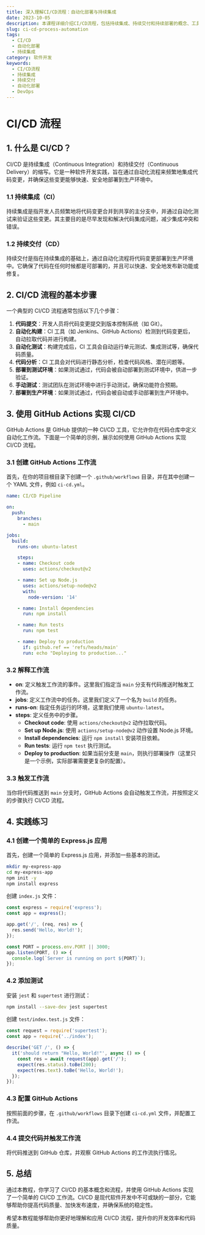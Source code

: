 ```yaml
---
title: 深入理解CI/CD流程：自动化部署与持续集成
date: 2023-10-05
description: 本课程详细介绍CI/CD流程，包括持续集成、持续交付和持续部署的概念、工具和最佳实践，帮助开发者实现高效的自动化部署。
slug: ci-cd-process-automation
tags:
  - CI/CD
  - 自动化部署
  - 持续集成
category: 软件开发
keywords:
  - CI/CD流程
  - 持续集成
  - 持续交付
  - 自动化部署
  - DevOps
---
```


# CI/CD 流程

## 1. 什么是 CI/CD？

CI/CD 是持续集成（Continuous Integration）和持续交付（Continuous Delivery）的缩写。它是一种软件开发实践，旨在通过自动化流程来频繁地集成代码变更，并确保这些变更能够快速、安全地部署到生产环境中。

### 1.1 持续集成（CI）

持续集成是指开发人员频繁地将代码变更合并到共享的主分支中，并通过自动化测试来验证这些变更。其主要目的是尽早发现和解决代码集成问题，减少集成冲突和错误。

### 1.2 持续交付（CD）

持续交付是指在持续集成的基础上，通过自动化流程将代码变更部署到生产环境中。它确保了代码在任何时候都是可部署的，并且可以快速、安全地发布新功能或修复。

## 2. CI/CD 流程的基本步骤

一个典型的 CI/CD 流程通常包括以下几个步骤：

1. **代码提交**：开发人员将代码变更提交到版本控制系统（如 Git）。
2. **自动化构建**：CI 工具（如 Jenkins、GitHub Actions）检测到代码变更后，自动拉取代码并进行构建。
3. **自动化测试**：构建完成后，CI 工具会自动运行单元测试、集成测试等，确保代码质量。
4. **代码分析**：CI 工具会对代码进行静态分析，检查代码风格、潜在问题等。
5. **部署到测试环境**：如果测试通过，代码会被自动部署到测试环境中，供进一步验证。
6. **手动测试**：测试团队在测试环境中进行手动测试，确保功能符合预期。
7. **部署到生产环境**：如果测试通过，代码会被自动或手动部署到生产环境中。

## 3. 使用 GitHub Actions 实现 CI/CD

GitHub Actions 是 GitHub 提供的一种 CI/CD 工具，它允许你在代码仓库中定义自动化工作流。下面是一个简单的示例，展示如何使用 GitHub Actions 实现 CI/CD 流程。

### 3.1 创建 GitHub Actions 工作流

首先，在你的项目根目录下创建一个 `.github/workflows` 目录，并在其中创建一个 YAML 文件，例如 `ci-cd.yml`。

```yaml
name: CI/CD Pipeline

on:
  push:
    branches:
      - main

jobs:
  build:
    runs-on: ubuntu-latest

    steps:
    - name: Checkout code
      uses: actions/checkout@v2

    - name: Set up Node.js
      uses: actions/setup-node@v2
      with:
        node-version: '14'

    - name: Install dependencies
      run: npm install

    - name: Run tests
      run: npm test

    - name: Deploy to production
      if: github.ref == 'refs/heads/main'
      run: echo "Deploying to production..."
```

### 3.2 解释工作流

- **on**: 定义触发工作流的事件。这里我们指定当 `main` 分支有代码推送时触发工作流。
- **jobs**: 定义工作流中的任务。这里我们定义了一个名为 `build` 的任务。
- **runs-on**: 指定任务运行的环境，这里我们使用 `ubuntu-latest`。
- **steps**: 定义任务中的步骤。
  - **Checkout code**: 使用 `actions/checkout@v2` 动作拉取代码。
  - **Set up Node.js**: 使用 `actions/setup-node@v2` 动作设置 Node.js 环境。
  - **Install dependencies**: 运行 `npm install` 安装项目依赖。
  - **Run tests**: 运行 `npm test` 执行测试。
  - **Deploy to production**: 如果当前分支是 `main`，则执行部署操作（这里只是一个示例，实际部署需要更复杂的配置）。

### 3.3 触发工作流

当你将代码推送到 `main` 分支时，GitHub Actions 会自动触发工作流，并按照定义的步骤执行 CI/CD 流程。

## 4. 实践练习

### 4.1 创建一个简单的 Express.js 应用

首先，创建一个简单的 Express.js 应用，并添加一些基本的测试。

```bash
mkdir my-express-app
cd my-express-app
npm init -y
npm install express
```

创建 `index.js` 文件：

```javascript
const express = require('express');
const app = express();

app.get('/', (req, res) => {
  res.send('Hello, World!');
});

const PORT = process.env.PORT || 3000;
app.listen(PORT, () => {
  console.log(`Server is running on port ${PORT}`);
});
```

### 4.2 添加测试

安装 `jest` 和 `supertest` 进行测试：

```bash
npm install --save-dev jest supertest
```

创建 `test/index.test.js` 文件：

```javascript
const request = require('supertest');
const app = require('../index');

describe('GET /', () => {
  it('should return "Hello, World!"', async () => {
    const res = await request(app).get('/');
    expect(res.status).toBe(200);
    expect(res.text).toBe('Hello, World!');
  });
});
```

### 4.3 配置 GitHub Actions

按照前面的步骤，在 `.github/workflows` 目录下创建 `ci-cd.yml` 文件，并配置工作流。

### 4.4 提交代码并触发工作流

将代码推送到 GitHub 仓库，并观察 GitHub Actions 的工作流执行情况。

## 5. 总结

通过本教程，你学习了 CI/CD 的基本概念和流程，并使用 GitHub Actions 实现了一个简单的 CI/CD 工作流。CI/CD 是现代软件开发中不可或缺的一部分，它能够帮助你提高代码质量、加快发布速度，并确保系统的稳定性。

希望本教程能够帮助你更好地理解和应用 CI/CD 流程，提升你的开发效率和代码质量。